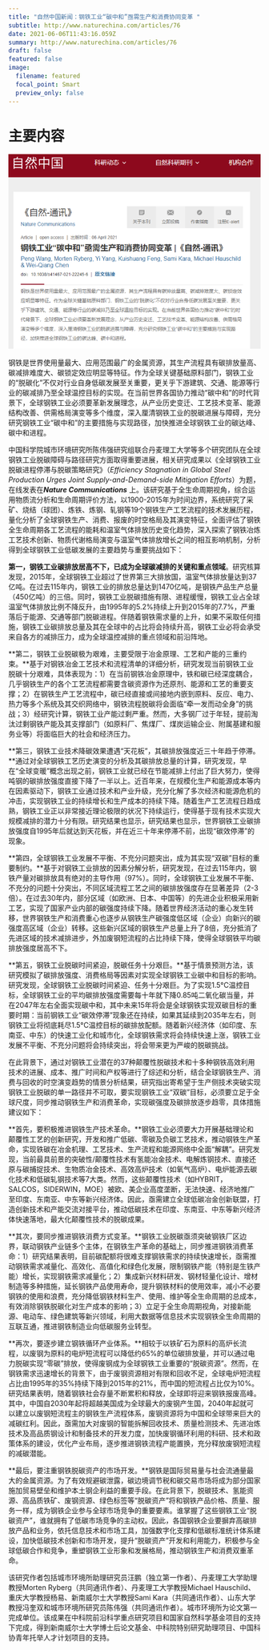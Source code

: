 ```yaml
---
title: "自然中国新闻：钢铁工业“碳中和”亟需生产和消费协同变革 "
subtitle: http://www.naturechina.com/articles/76
date: 2021-06-06T11:43:16.059Z
summary: http://www.naturechina.com/articles/76
draft: false
featured: false
image:
  filename: featured
  focal_point: Smart
  preview_only: false
---
```

# 主要内容

![](屏幕截图-2022-05-03-195453.png)

钢铁是世界使用量最大、应用范围最广的金属资源，其生产流程具有碳排放量高、碳减排难度大、碳锁定效应明显等特征。作为全球关键基础原料部门，钢铁工业的“脱碳化”不仅对行业自身低碳发展至关重要，更关乎下游建筑、交通、能源等行业的碳减排乃至全球温控目标的实现。在当前世界各国协力推动“碳中和”的时代背景下，全球钢铁工业必须要革新发展理念，从产业历史变迁、工艺技术变革、能源结构改善、供需格局演变等多个维度，深入厘清钢铁工业的脱碳进展与障碍，充分研究钢铁工业“碳中和”的主要措施与实现路径，加快推进全球钢铁工业的碳达峰、碳中和进程。

中国科学院城市环境研究所陈伟强研究组联合丹麦理工大学等多个研究团队在全球钢铁工业脱碳障碍与路径研究方面取得重要进展，相关研究成果以《全球钢铁工业脱碳进程停滞与脱碳策略研究》（*Efficiency Stagnation in Global Steel Production Urges Joint Supply-and-Demand-side Mitigation Efforts*）为题，在线发表在***Nature Communications*** 上。该研究基于全生命周期视角，综合运用物质流分析和生命周期评价方法，以1900-2015年为时间边界，系统研究了采矿、烧结（球团）、炼铁、炼钢、轧钢等19个钢铁生产工艺流程的技术发展历程，量化分析了全球钢铁生产、消费、报废的时空格局及其演变特征，全面评估了钢铁全生命周期各工艺流程的能耗和温室气体排放历史变化趋势，深入探索了钢铁冶炼工艺技术创新、物质代谢格局演变与温室气体排放增长之间的相互影响机制，分析得到全球钢铁工业低碳发展的主要趋势与重要挑战如下：

**第一，钢铁工业碳排放居高不下，已成为全球碳减排的关键和重点领域**。研究核算发现，2015年，全球钢铁工业超过了世界第三大排放国，温室气体排放量达到37亿吨。在过去115年内，钢铁工业的排放总量达到1470亿吨，是钢铁产品生产总量（450亿吨）的三倍。同时，钢铁工业脱碳措施有限、进程缓慢，钢铁工业占全球温室气体排放比例不降反升，由1995年的5.2%持续上升到2015年的7.7%，严重落后于能源、交通等部门脱碳进程。伴随着钢铁需求量的上升，如果不采取任何措施，钢铁工业碳排放总量及其在全球中的占比将会持续升高，钢铁工业必将会承受来自各方的减排压力，成为全球温控减排的重点领域和前沿阵地。

**第二，钢铁工业脱碳极为艰难，主要受限于冶金原理、工艺和产能的三重约束。**基于对钢铁冶金工艺技术和流程清单的详细分析，研究发现当前钢铁工业脱碳十分艰难，具体表现为：1）在当前钢铁冶金原理中，铁和碳已经深度耦合，几乎钢铁生产的各个工艺流程都需要含碳资源作为还原剂、能源和工艺的重要支撑；2）在钢铁生产工艺流程中，碳已经直接或间接地内嵌到原料、反应、电力、热力等多个系统及其交织网络中，钢铁流程脱碳将会面临“牵一发而动全身”的挑战；3）经研究计算，钢铁工业产能过剩严重。然而，大多钢厂过于年轻，提前淘汰过剩钢铁产能及其支撑部门（如原料厂、焦煤厂、煤炭运输企业、附属基建和服务业等）将面临巨大的社会和经济压力。

**第三，钢铁工业技术降碳效果遭遇“天花板”，其碳排放强度近三十年趋于停滞。**通过对全球钢铁工艺历史演变的分析及其碳排放总量的计算，研究发现，早在“全球变暖”概念出现之前，钢铁工业就已经在节能减排上付出了巨大努力，使得吨钢的碳排放强度直接下降了一半以上。近百年来，在规模化生产和能源成本等内在因素驱动下，钢铁工业通过技术和产业升级，充分化解了多次经济和能源危机的冲击，实现钢铁工业的持续增长和生产成本的持续下降。随着生产工艺流程日趋成熟，钢铁工业正以非常接近理论极限的状况下持续运行，使得基于现有技术实现大规模减排的潜力十分有限。研究结果也显示，研究结果也显示，世界钢铁工业碳排放强度自1995年后就达到天花板，并在近三十年来停滞不前，出现“碳效停滞”的现象。

**第四，全球钢铁工业发展不平衡、不充分问题突出，成为其实现“双碳”目标的重要制约。**基于对钢铁工业排放的因素分解分析，研究发现，在过去115年内，钢铁产量对碳排放具有绝对的主导作用（97%）。同时，全球钢铁工业发展不平衡、不充分的问题十分突出，不同区域流程工艺之间的碳排放强度存在显著差异（2-3倍）。在过去30年内，部分区域（如欧洲、日本、中国等）的先进企业积极采用新工艺，实现了国家产业内部的碳强度持续下降。随着世界经济活动的重心发生转移，世界钢铁生产和消费重心也逐步从钢铁生产碳强度低区域（企业）向新兴的碳强度高区域（企业）转移。这些新兴区域的钢铁生产总量上升了8倍，充分抵消了先进区域的技术减排进步，外加废钢短流程的占比持续下降，使得全球钢铁平均碳排放强度居高不下。

**第五，钢铁工业脱碳时间紧迫，脱碳任务十分艰巨。**基于情景预测方法，该研究模拟了碳排放强度、消费格局等因素对实现全球钢铁工业碳中和目标的影响。研究发现，全球钢铁工业脱碳时间紧迫、任务十分艰巨。为了实现1.5°C温控目标，全球钢铁工业的平均碳排放强度需要每十年就下降0.85吨二氧化碳当量，并在2047年左右全面实现碳中和，其中未来15年将会是全球钢铁实现双碳目标的重要时期：当前钢铁工业“碳效停滞”现象还在持续，如果其延续到2035年左右，则钢铁工业将彻底耗尽1.5°C温控目标的碳排放配额。随着新兴经济体（如印度、东南亚、中东）的快速工业化和城市化，全球钢铁需求将会持续快速上涨，钢铁工业发展不平衡、不充分问题将会持续突出，将会带来更为严峻的脱碳挑战。

在此背景下，通过对钢铁工业潜在的37种颠覆性脱碳技术和十多种钢铁高效利用技术的进展、成本、推广时间和产权等进行了综述和分析，结合全球钢铁生产、消费与回收的时空演变趋势的情景分析结果，研究指出寄希望于生产侧技术突破实现钢铁工业脱碳的单一路径并不可取，要实现钢铁工业“双碳”目标，必须要立足于全球尺度，同步推动钢铁生产和消费革命，实现碳强度及碳排放逐步趋零，具体措施建议如下：

**首先，要积极推进钢铁生产技术革命。**钢铁工业必须要大力开展基础理论和颠覆性工艺的创新研究，开发和推广低碳、零碳及负碳工艺技术，推动钢铁生产革命，实现铁碳在冶金机理、工艺技术、生产流程和能源网络中全面“解耦”。研究发现，当前最具前景的突破性/颠覆性技术有氢能冶金技术、电解炼钢技术、直接还原与碳捕捉技术、生物质冶金技术、高效高炉技术（如氧气高炉）、电炉能源去碳化技术和低碳轧钢技术等7大类。然而，这些颠覆性技术（如HYBRIT，SALCOS，SIDERWIN，MOE）被欧、美企业高度垄断，无法快速、经济地推广至印度、东南亚、中东等新兴经济体。因此，亟需建立全球低碳冶金创新联盟，打造创新技术和产能交流对接平台，推动低碳技术在印度、东南亚、中东等新兴经济体快速落地，最大化颠覆性技术的脱碳成果。

**其次，要同步推进钢铁消费方式变革。**钢铁工业脱碳亟须突破钢铁厂区边界，联动钢铁产业链多个主体，在钢铁生产革命的基础上，同步推进钢铁消费革命：1）研究结果表明，目前碳配额将很难支撑钢铁需求的持续快速增长，亟需推动钢铁需求减量化、高效化、高值化和绿色化发展，限制钢铁产能（特别是生铁产能）增长，实现钢铁需求减量化；2）集成新兴材料研发、钢材轻量化设计、增材制造等多种措施，延长钢铁产品使用寿命，提升钢铁材料的使用效率，减小不必要钢铁的使用和浪费，充分降低钢铁材料生产、使用、维护等全生命周期的总成本，有效消除钢铁脱碳化对生产成本的影响；3）立足于全生命周期视角，对接新能源、电动车、绿色建筑等新兴领域，利用大数据等信息技术实现钢铁全生命周期的互联互通，推进钢铁制造业向低碳服务业转型。

**再次，要逐步建立钢铁循环产业体系。**相较于以铁矿石为原料的高炉长流程，以废钢为原料的电炉短流程可以降低约65%的单位碳排放量，并可以通过电力脱碳实现“零碳”排放，使得废钢成为全球钢铁工业重要的“脱碳资源”。然而，在钢铁需求迅速增长的背景下，由于废钢资源相对有限和回收不足，全球电炉短流程占比由1995年的35%持续下降到2015年的21%，而中国的短流程占比仅为10%。研究结果表明，随着钢铁社会存量不断累积和释放，全球即将迎来钢铁报废高峰。其中，中国自2030年起将超越美国成为全球最大的废钢产生国，2040年起就可以建立以废钢短流程主的钢铁生产流程体系，废钢资源将为中国和全球带来巨大的减碳红利。因此，亟需加大对废钢的智能拆解回收技术、质量检测技术、先进冶炼技术及高品质钢设计和制备技术的开发力度，加快废钢循环利用的科研、技术和政策体系的建设，优化产业布局，逐步推进钢铁流程产能置换，充分释放废钢短流程的减碳潜能。

**最后，要注重钢铁脱碳资产的市场开发。**钢铁是国际贸易量与社会流通量最大的金属资源。为了有效规避碳泄露，碳边境调节税和碳交易市场将成为部分国家施加贸易壁垒和维护本土钢企利益的重要手段。在此背景下，脱碳技术、氢能资源、高品质铁矿、废钢资源、绿色标签等“脱碳资产”将和钢铁产品价格、质量、服务一样，成为钢铁企业参与全球市场竞争的重要要素。谁掌握了这些钢铁工业“脱碳资产”，谁就拥有了低碳市场竞争的主动权。因此，各国钢铁企业要摒弃高碳排放产品和业务，依托信息技术和市场工具，加强数字化支撑和低碳标准统计体系建设，加快低碳技术创新和市场开发，提升“脱碳资产”开发和利用能力，积极参与全球低碳合作和竞争，重塑钢铁工业形象和发展格局，推动钢铁生产和消费双重革命。

该研究作者包括城市环境所助理研究员汪鹏（独立第一作者）、丹麦理工大学助理教授Morten Ryberg（共同通讯作者）、丹麦理工大学教授Michael Hauschild、重庆大学教授杨易、新南威尔士大学教授Sami Kara（共同通讯作者）、山东大学教授冯奎双和城市环境所研究员陈伟强（共同通讯作者）。城市环境所为论文第一完成单位。该成果在中科院前沿科学重点研究项目和国家自然科学基金项目的支持下完成，得到新南威尔士大学博士后论文基金、中科院特别研究助理项目、中国科协青年托举人才计划项目的支持。